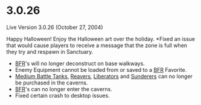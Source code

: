 # 3.0.26

Live Version 3.0.26 (October 27, 2004)

Happy Halloween! Enjoy the Halloween art over the holiday. \*Fixed an issue that
would cause players to receive a message that the zone is full when they try and
respawn in Sanctuary.

- [BFR](../vehicles/BattleFrame_Robotics.md)'s will no longer deconstruct on
  base walkways.
- Enemy Equipment cannot be loaded from or saved to a
  [BFR](../vehicles/BattleFrame_Robotics.md) Favorite.
- [Medium Battle Tanks](../items/Medium_Battle_Tank.md),
  [Reavers](../vehicles/Reaver.md), [Liberators](../vehicles/Liberator.md) and
  [Sunderers](../vehicles/Sunderer.md) can no longer be purchased in the
  caverns.
- [BFR](../vehicles/BattleFrame_Robotics.md)'s can no longer enter the caverns.
- Fixed certain crash to desktop issues.
